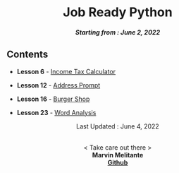 <h1 align="center"> 
Job Ready Python
</h1>
<h5 align="center">
Starting from : June 2, 2022
</h5>

## Contents

- <b>Lesson 6</b> - [Income Tax Calculator](https://github.com/mK-zero/Job-Ready-Python/tree/main/1_lesson-6_income-tax-calculator)

- <b>Lesson 12</b> - [Address Prompt](https://github.com/mK-zero/Job-Ready-Python/tree/main/2_lesson-12_address-prompt)

- <b>Lesson 16</b> - [Burger Shop](https://github.com/mK-zero/Job-Ready-Python/tree/main/3_lesson-16_burger-shop)

- <b>Lesson 23</b> - [Word Analysis](https://github.com/mK-zero/Job-Ready-Python/tree/main/4_lesson-23_word-analysis)

<p align="center">
Last Updated : June 4, 2022
</p>

<p align="center">

<br>
< Take care out there >
<br>
<b>Marvin Melitante<b>
<br>
<a href="https://github.com/mK-zero">Github</a>
</p>
